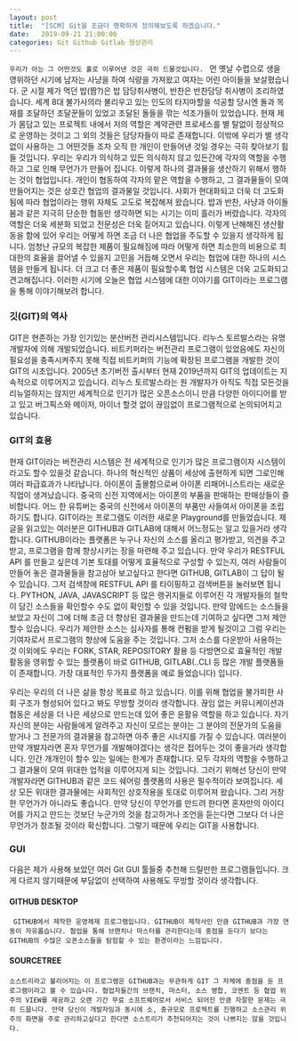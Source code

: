 ```yaml
---
layout: post
title:  "[SCM] Git을 조금더 명확하게 정의해보도록 하겠습니다."
date:   2019-09-21 21:00:00
categories: Git Github Gitlab 형상관리 
---
```


 `
 우리가 아는 그 어떤것도 홀로 이루어낸 것은 극히 드물것입니다. 
 `
 먼 옛날 수렵으로 생을 영위하던 시기에 남자는 사냥을 하여 식량을 가져왔고 여자는 어린 아이들을 보살폈습니다. 군 시절 제가 먹던 밥(짬?)은 밥 담당취사병이, 반찬은 반찬담당 취사병이 조리하였습니다. 세계 8대 불가사의라 불리우고 있는 인도의 타지마할을 석공할 당시엔 돌과 목재를 조달하던 조달꾼들이 있었고 조달된 돌들을 깎는 석조가들이 있었습니다. 현재 제가 몸담고 있는 프로젝트 내에서 저의 역할은 계약관련 프로세스를 별 탈없이 정상적으로 운영하는 것이고 그 외의 것들은 담당자들이 따로 존재합니다. 이밖에 우리가 별 생각없이 사용하는 그 어떤것들 조차 오직 한 개인이 만들어낸 것일 경우는 극히 찾아보기 힘들 것입니다. 우리는 우리가 의식하고 있든 의식하지 않고 있든간에 각자의 역할을 수행하고 그로 인해 무언가가 만들어 집니다. 이렇게 하나의 결과물을 생산하기 위해서 행하는 것이 협업입니다. 개인이 협동하여 각자의 맡은 역할을 수행하고, 그 결과물들이 모여 만들어지는 것은 상호간 협업의 결과물일 것입니다. 사회가 현대화되고 더욱 더 고도화됨에 따라 협업이라는 행위 자체도 고도로 복잡해져 왔습니다. 밥과 반찬, 사냥과 아이돌봄과 같은 지극히 단순한 협동만 생각하면 되는 시기는 이미 흘러가 버렸습니다. 각자의 역할은 더욱 세분화 되었고 전문성은 더욱 짙어지고 있습니다. 이렇게 난해해진 생산활동을 함에 있어 우리는 어떻게 하면 조금 더 나은 협업을 주도할 수 있을지 생각하게 됩니다. 엄청난 규모의 복잡한 제품이 필요해짐에 따라 어떻게 하면 최소한의 비용으로 최대한의 효율을 끌어낼 수 있을지 고민을 거듭해 오면서 우리는 협업에 대한 하나의 시스템을 만들게 됩니다. 더 크고 더 좋은 제품이 필요할수록 협업 시스템은 더욱 고도화되고 견고해집니다. 이러한 시기에 오늘은 협업 시스템에 대한 이야기를 GIT이라는 프로그램을 통해 이야기해보려 합니다.

### 깃(GIT)의 역사
 GIT은 현존하는 가장 인기있는 분산버전 관리시스템입니다. 리누스 토르발스라는 유명 개발자에 의해 개발되었습니다. 비트키퍼라는 버전관리 프로그램이 있었음에도 자신의 필요성을 충족시켜주지 못해 직접 비트키퍼의 기능에 확장된 프로그램을 개발한 것이 GIT의 시초입니다. 2005년 초기버전 출시부터 현재 2019년까지 GIT의 업데이트는 지속적으로 이루어지고 있습니다. 리누스 토르발스라는 원 개발자가 아직도 직접 모든것을 리뉴얼하지는 않지만 세계적으로 인기가 많은 오픈소스이니 만큼 다양한 아이디어를 받고 있고 버그픽스와 메이저, 마이너 할것 없이 끊임없이 프로그램적으로 논의되어지고 있습니다. 

### GIT의 효용
 현재 GIT이라는 버전관리 시스템은 전 세계적으로 인기가 많은 프로그램이자 시스템이라고도 할수 있을것 같습니다. 하나의 혁신적인 상품이 세상에 출현하게 되면 그로인해 여러 파급효과가 나타납니다. 아이폰이 출몰함으로써 아이폰 리패어니스트라는 새로운 직업이 생겨났습니다. 중국의 신전 지역에서는 아이폰의 부품을 판매하는 판매상들이 즐비합니다. 어느 한 유튜버는 중국의 신전에서 아이폰의 부품만 사들여서 아이폰을 조립하기도 합니다. GIT이라는 프로그램도 이러한 새로운 Playground를 만들었습니다. 제 글을 읽고있는 여러분은 GITHUB과 GITLAB에 대해서 어느정도는 알고 있을거라 생각합니다. GITHUB이라는 플랫폼은 누구나 자신의 소스를 올리고 평가받고, 의견을 주고받고, 프로그램을 함께 향상시키는 장을 마련해 주고 있습니다. 만약 우리가 RESTFUL API 를 만들고 싶은데 기본 토대를 어떻게 효율적으로 구성할 수 있는지, 여러 사람들이 만들어 놓은 결과물들을 참고삼아 보고싶다고 한다면 GITHUB, GITLAB이 그 답이 될 수 있습니다. 그저 검색창에 RESTFUL API 를 타이핑하고 검색버튼을 눌러보면 됩니다. PYTHON, JAVA, JAVASCRIPT 등 많은 랭귀지들로 이루어진 각 개발자들의 철학이 담긴 소스들을 확인할수 수도 없이 확인할 수 있을 것입니다. 만약 맘에드는 소스들을 보았고 자신이 그에 더해 조금 더 향상된 결과물을 만드는데 기여하고 싶다면 그저 제안할수 있습니다. 우리가 제안한 소스는 심사자를 통해 컨펌을 받게 될것이고 그럼 우리는 기여자로서 프로그램의 향상에 도움을 주는 것입니다. 그저 소스를 다운받아 사용하는 것 이외에도 우리는 FORK, STAR, REPOSITORY 활용 등 다방면으로 효율적인 개발 활동을 영위할 수 있는 플랫폼이 바로 GITHUB, GITLAB(..CLI 등 많은 개발 플랫폼들이 존재합니다. 가장 대표적인 두가지 플랫폼을 예로 들었습니다) 입니다.

 우리는 우리의 더 나은 삶을 항상 목표로 하고 있습니다. 이를 위해 협업을 불가피한 사회 구조가 형성되어 있다고 봐도 무방할 것이라 생각합니다. 끊임 없는 커뮤니케이션과 협동은 세상을 더 나은 세상으로 만드는데 있어 좋은 윤활유 역할을 하고 있습니다. 자기 자신의 분야는 사람들에게 알려주고 자신이 모르는 분야는 그 분야의 전문가의 도움을 받거나 그 전문가의 결과물을 참고하면 아주 좋은 시너지를 가질 수 있습니다. 여러분이 만약 개발자라면 혼자 무언가를 개발해야겠다는 생각은 접어두는 것이 좋을거라 생각합니다. 인간 개개인이 할수 있는 일에는 한계가 존재합니다. 모두 각자의 역할을 수행하고 그 결과물이 모여 위대한 업적을 이루어지게 되는 것입니다. 그러기 위해선 당신이 만약 개발자라면 GITHUB과 같은 코드 쉐어링 플랫폼의 사용은 필수적이라 보여집니다. 세상 모든 위대한 결과물에는 사회적인 상호작용을 토대로 이루어져 왔습니다. 그리 거창한 무언가가 아니라도 좋습니다. 만약 당신이 무언가를 만드려 한다면 혼자만의 아이디어를 가지고 만드는 것보단 누군가의 것을 참고하거나 조언을 듣는다면 그보다 더 나은 무언가가 창조될 것이라 확신합니다. 그렇기 때문에 우리는 GIT을 사용합니다.

### GUI
다음은 제가 사용해 보았던 여러 Git GUI 툴들중 추천해 드릴만한 프로그램들입니다. 크게 다르지 않기때문에 부담없이 선택하여 사용해도 무방할 것이라 생각합니다.

#### GITHUB DESKTOP
` 
GITHUB에서 제작한 운영체제 프로그램입니다. GITHUB이 제작사인 만큼 GITHUB과 가장 연동이 자유롭습니다. 협업을 통해 브랜치나 마스터를 관리한다는데 중점을 둔다기 보다는 GITHUB의 수많은 오픈소스들을 탐험할 수 있는 환경이라는 느낌입니다.
`

#### SOURCETREE 
`
소스트리라고 불리어지는 이 프로그램은 GITHUB과는 무관하게 GIT 그 자체에 중점을 둔 프로그램이라고 볼 수 있습니다. 협업자들간의 브랜치, 마스터, 소스 병합, 코멘트 등 협업 위주의 VIEW를 제공하고 오랜 기간 무료 소프트웨어로서 서비스 되어진 만큼 자잘한 문제는 극히 드뭅니다. 만약 당신이 개발자임과 동시에 소, 중규모로 프로젝트를 진행하고 소스관리 위주의 화면을 주로 관리하고싶다고 한다면 소스트리가 추천되어지는 것이 나쁘지는 않을 것입니다.
`
